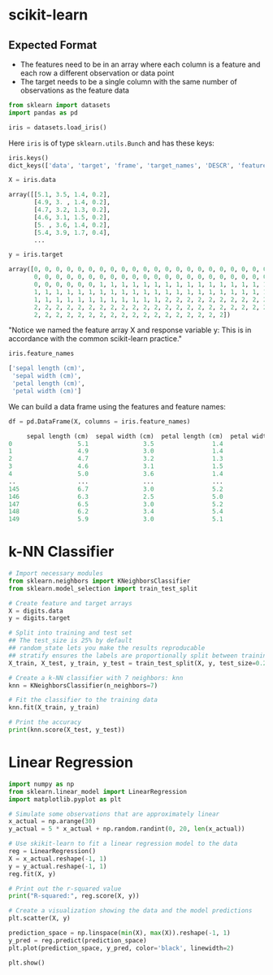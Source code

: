 # scikit-learn

## Expected Format

* The features need to be in an array where each column is a feature and each row a different observation or data point
* The target needs to be a single column with the same number of observations as the feature data

```python
from sklearn import datasets
import pandas as pd

iris = datasets.load_iris()
```

Here `iris` is of type `sklearn.utils.Bunch` and has these keys:

```python
iris.keys()
dict_keys(['data', 'target', 'frame', 'target_names', 'DESCR', 'feature_names', 'filename'])
```

```python
X = iris.data

array([[5.1, 3.5, 1.4, 0.2],
       [4.9, 3. , 1.4, 0.2],
       [4.7, 3.2, 1.3, 0.2],
       [4.6, 3.1, 1.5, 0.2],
       [5. , 3.6, 1.4, 0.2],
       [5.4, 3.9, 1.7, 0.4],
       ...
```

```python
y = iris.target

array([0, 0, 0, 0, 0, 0, 0, 0, 0, 0, 0, 0, 0, 0, 0, 0, 0, 0, 0, 0, 0, 0,
       0, 0, 0, 0, 0, 0, 0, 0, 0, 0, 0, 0, 0, 0, 0, 0, 0, 0, 0, 0, 0, 0,
       0, 0, 0, 0, 0, 0, 1, 1, 1, 1, 1, 1, 1, 1, 1, 1, 1, 1, 1, 1, 1, 1,
       1, 1, 1, 1, 1, 1, 1, 1, 1, 1, 1, 1, 1, 1, 1, 1, 1, 1, 1, 1, 1, 1,
       1, 1, 1, 1, 1, 1, 1, 1, 1, 1, 1, 1, 2, 2, 2, 2, 2, 2, 2, 2, 2, 2,
       2, 2, 2, 2, 2, 2, 2, 2, 2, 2, 2, 2, 2, 2, 2, 2, 2, 2, 2, 2, 2, 2,
       2, 2, 2, 2, 2, 2, 2, 2, 2, 2, 2, 2, 2, 2, 2, 2, 2, 2])
```

"Notice we named the feature array X and response variable y: This is in accordance with the common scikit-learn practice."

```python
iris.feature_names

['sepal length (cm)',
 'sepal width (cm)',
 'petal length (cm)',
 'petal width (cm)']
 ```
 
We can build a data frame using the features and feature names:

```python
df = pd.DataFrame(X, columns = iris.feature_names)

     sepal length (cm)  sepal width (cm)  petal length (cm)  petal width (cm)
0                  5.1               3.5                1.4               0.2
1                  4.9               3.0                1.4               0.2
2                  4.7               3.2                1.3               0.2
3                  4.6               3.1                1.5               0.2
4                  5.0               3.6                1.4               0.2
..                 ...               ...                ...               ...
145                6.7               3.0                5.2               2.3
146                6.3               2.5                5.0               1.9
147                6.5               3.0                5.2               2.0
148                6.2               3.4                5.4               2.3
149                5.9               3.0                5.1               1.8
```

# k-NN Classifier

```python
# Import necessary modules
from sklearn.neighbors import KNeighborsClassifier
from sklearn.model_selection import train_test_split

# Create feature and target arrays
X = digits.data
y = digits.target

# Split into training and test set
## The test_size is 25% by default
## random_state lets you make the results reproducable
## stratify ensures the labels are proportionally split between training and test sets
X_train, X_test, y_train, y_test = train_test_split(X, y, test_size=0.2, random_state=42, stratify=y)

# Create a k-NN classifier with 7 neighbors: knn
knn = KNeighborsClassifier(n_neighbors=7)

# Fit the classifier to the training data
knn.fit(X_train, y_train)

# Print the accuracy
print(knn.score(X_test, y_test))
```

# Linear Regression

```python
import numpy as np
from sklearn.linear_model import LinearRegression
import matplotlib.pyplot as plt

# Simulate some observations that are approximately linear
x_actual = np.arange(30)
y_actual = 5 * x_actual + np.random.randint(0, 20, len(x_actual))

# Use skikit-learn to fit a linear regression model to the data
reg = LinearRegression()
X = x_actual.reshape(-1, 1)
y = y_actual.reshape(-1, 1)
reg.fit(X, y)

# Print out the r-squared value
print("R-squared:", reg.score(X, y))

# Create a visualization showing the data and the model predictions
plt.scatter(X, y)

prediction_space = np.linspace(min(X), max(X)).reshape(-1, 1)
y_pred = reg.predict(prediction_space)
plt.plot(prediction_space, y_pred, color='black', linewidth=2)

plt.show()
```

